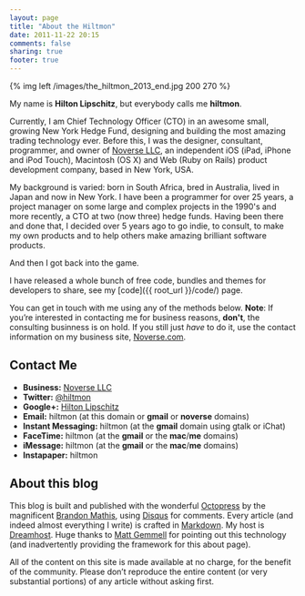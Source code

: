 ```yaml
---
layout: page
title: "About the Hiltmon"
date: 2011-11-22 20:15
comments: false
sharing: true
footer: true
---
```


{% img left /images/the_hiltmon_2013_end.jpg 200 270 %}

My name is **Hilton Lipschitz**, but everybody calls me **hiltmon**.

Currently, I am Chief Technology Officer (CTO) in an awesome small, growing New York Hedge Fund, designing and building the most amazing trading technology ever. Before this, I was the designer, consultant,  programmer, and owner of [Noverse LLC](http://www.noverse.com), an independent iOS (iPad, iPhone and iPod Touch), Macintosh (OS X) and Web (Ruby on Rails) product development company, based in New York, USA.

My background is varied: born in South Africa, bred in Australia, lived in Japan and now in New York.  I have been a programmer for over 25 years, a project manager on some large and complex projects in the 1990's and more recently, a CTO at two (now three) hedge funds.  Having been there and done that, I decided over 5 years ago to go indie, to consult, to make my own products and to help others make amazing brilliant software products.

And then I got back into the game.

I have released a whole bunch of free code, bundles and themes for developers to share, see my [code]({{ root_url }}/code/) page.

You can get in touch with me using any of the methods below.<span class="light"> **Note**: If you’re interested in contacting me for business reasons, **don't**, the consulting businness is on hold. If you still just *have* to do it, use the contact information on my business site, [Noverse.com](http://www.noverse.com).</span>

## Contact Me

* **Business:** [Noverse LLC](http://www.noverse.com)
* **Twitter:** [@hiltmon](http://https://twitter.com/hiltmon)
* **Google+:** <a rel="me" rel="author" href="https://plus.google.com/113086997418205675032">Hilton Lipschitz</a>
* **Email:** hiltmon (at this domain or **gmail** or **noverse** domains)
* **Instant Messaging:** hiltmon (at the **gmail** domain using gtalk or iChat)
* **FaceTime:** hiltmon (at the **gmail** or the **mac**/**me** domains)
* **iMessage:** hiltmon (at the **gmail** or the **mac**/**me** domains)
* **Instapaper:** hiltmon

## About this blog

This blog is built and published with the wonderful [Octopress](http://octopress.org) by the magnificent [Brandon Mathis](http://brandonmathis.com), using [Disqus](http://www.disqus.com) for comments. Every article (and indeed almost everything I write) is crafted in [Markdown](http://daringfireball.net/projects/markdown/). My host is [Dreamhost](http://dreamhost.com/). Huge thanks to [Matt Gemmell](http://mattgemmell.com) for pointing out this technology (and inadvertently providing the framework for this about page).

All of the content on this site is made available at no charge, for the benefit of the community. Please don’t reproduce the entire content (or very substantial portions) of any article without asking first.
